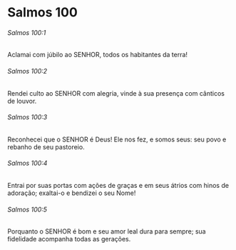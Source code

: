 # Salmos 100

###### Salmos 100:1

Aclamai com júbilo ao SENHOR, todos os habitantes da terra!

###### Salmos 100:2

Rendei culto ao SENHOR com alegria, vinde à sua presença com cânticos de louvor.

###### Salmos 100:3

Reconhecei que o SENHOR é Deus! Ele nos fez, e somos seus: seu povo e rebanho de seu pastoreio.

###### Salmos 100:4

Entrai por suas portas com ações de graças e em seus átrios com hinos de adoração; exaltai-o e bendizei o seu Nome!

###### Salmos 100:5

Porquanto o SENHOR é bom e seu amor leal dura para sempre; sua fidelidade acompanha todas as gerações.


